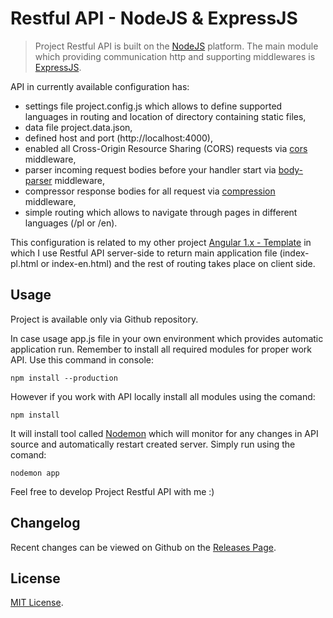 # Restful API - NodeJS & ExpressJS

> Project Restful API is built on the <a href="https://nodejs.org/en/" target="_blank" rel="help">NodeJS</a> platform. The main module which providing communication http and supporting middlewares is <a href="https://expressjs.com/" target="_blank" rel="help">ExpressJS</a>.

API in currently available configuration has:
- settings file project.config.js which allows to define supported languages in routing and location of directory containing static files,
- data file project.data.json,
- defined host and port (http://localhost:4000),
- enabled all Cross-Origin Resource Sharing (CORS) requests via <a href="https://github.com/expressjs/cors#cors" target="_blank" rel="help">cors</a> middleware,
- parser incoming request bodies before your handler start via <a href="https://github.com/expressjs/body-parser#body-parser" target="_blank" rel="help">body-parser</a> middleware,
- compressor response bodies for all request via <a href="https://github.com/expressjs/compression#compression" target="_blank" rel="help">compression</a> middleware,
- simple routing which allows to navigate through pages in different languages (/pl or /en).

This configuration is related to my other project <a href="https://github.com/mateuszarchicinski/Angular1.x-Template" target="_blank" rel="help">Angular 1.x - Template</a> in which I use Restful API server-side to return main application file (index-pl.html or index-en.html) and the rest of routing takes place on client side.

## Usage
Project is available only via Github repository.

In case usage app.js file in your own environment which provides automatic application run. Remember to install all required modules for proper work API. Use this command in console:
```
npm install --production
```

However if you work with API locally install all modules using the comand:
```
npm install
```

It will install tool called <a href="https://nodemon.io/" target="_blank" rel="help">Nodemon</a> which will monitor for any changes in API source and automatically restart created server. Simply run using the comand:
```
nodemon app
```

Feel free to develop Project Restful API with me :)

## Changelog
Recent changes can be viewed on Github on the <a href="https://github.com/mateuszarchicinski/Restful-API--NodeJS-ExpressJS/releases" target="_blank" rel="help">Releases Page</a>.

## License
<a href="https://github.com/mateuszarchicinski/Restful-API--NodeJS-ExpressJS/blob/master/LICENSE" target="_blank" rel="help">MIT License</a>.